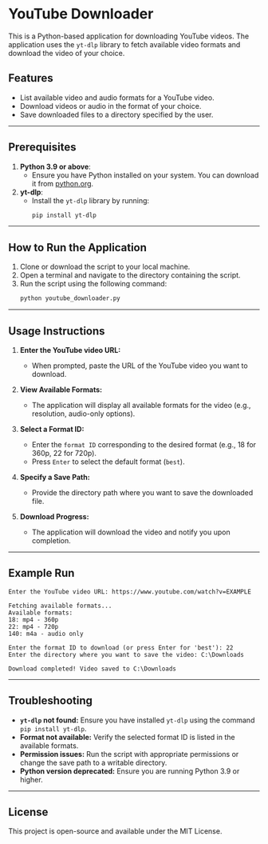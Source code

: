 # YouTube Downloader

This is a Python-based application for downloading YouTube videos. The application uses the `yt-dlp` library to fetch available video formats and download the video of your choice.

## Features

- List available video and audio formats for a YouTube video.
- Download videos or audio in the format of your choice.
- Save downloaded files to a directory specified by the user.

---

## Prerequisites

1. **Python 3.9 or above**:
   - Ensure you have Python installed on your system. You can download it from [python.org](https://www.python.org/).
2. **yt-dlp**:
   - Install the `yt-dlp` library by running:
     ```bash
     pip install yt-dlp
     ```

---

## How to Run the Application

1. Clone or download the script to your local machine.
2. Open a terminal and navigate to the directory containing the script.
3. Run the script using the following command:
   ```bash
   python youtube_downloader.py
   ```

---

## Usage Instructions

1. **Enter the YouTube video URL:**

   - When prompted, paste the URL of the YouTube video you want to download.

2. **View Available Formats:**

   - The application will display all available formats for the video (e.g., resolution, audio-only options).

3. **Select a Format ID:**

   - Enter the `format ID` corresponding to the desired format (e.g., 18 for 360p, 22 for 720p).
   - Press `Enter` to select the default format (`best`).

4. **Specify a Save Path:**

   - Provide the directory path where you want to save the downloaded file.

5. **Download Progress:**
   - The application will download the video and notify you upon completion.

---

## Example Run

```plaintext
Enter the YouTube video URL: https://www.youtube.com/watch?v=EXAMPLE

Fetching available formats...
Available formats:
18: mp4 - 360p
22: mp4 - 720p
140: m4a - audio only

Enter the format ID to download (or press Enter for 'best'): 22
Enter the directory where you want to save the video: C:\Downloads

Download completed! Video saved to C:\Downloads
```

---

## Troubleshooting

- **`yt-dlp` not found:** Ensure you have installed `yt-dlp` using the command `pip install yt-dlp`.
- **Format not available:** Verify the selected format ID is listed in the available formats.
- **Permission issues:** Run the script with appropriate permissions or change the save path to a writable directory.
- **Python version deprecated:** Ensure you are running Python 3.9 or higher.

---

## License

This project is open-source and available under the MIT License.
